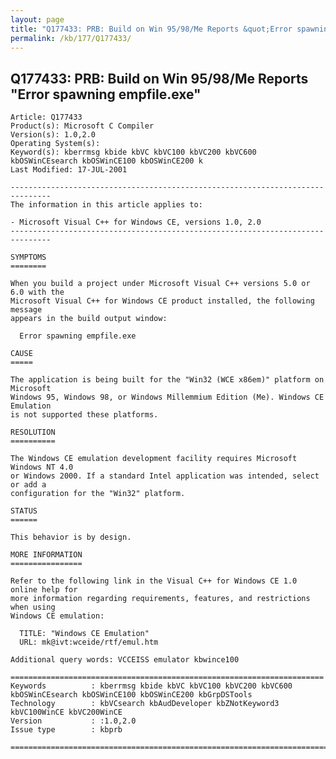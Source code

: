 ```yaml
---
layout: page
title: "Q177433: PRB: Build on Win 95/98/Me Reports &quot;Error spawning empfile.exe&quot;"
permalink: /kb/177/Q177433/
---
```


## Q177433: PRB: Build on Win 95/98/Me Reports &quot;Error spawning empfile.exe&quot;

	Article: Q177433
	Product(s): Microsoft C Compiler
	Version(s): 1.0,2.0
	Operating System(s): 
	Keyword(s): kberrmsg kbide kbVC kbVC100 kbVC200 kbVC600 kbOSWinCEsearch kbOSWinCE100 kbOSWinCE200 k
	Last Modified: 17-JUL-2001
	
	-------------------------------------------------------------------------------
	The information in this article applies to:
	
	- Microsoft Visual C++ for Windows CE, versions 1.0, 2.0 
	-------------------------------------------------------------------------------
	
	SYMPTOMS
	========
	
	When you build a project under Microsoft Visual C++ versions 5.0 or 6.0 with the
	Microsoft Visual C++ for Windows CE product installed, the following message
	appears in the build output window:
	
	  Error spawning empfile.exe
	
	CAUSE
	=====
	
	The application is being built for the "Win32 (WCE x86em)" platform on Microsoft
	Windows 95, Windows 98, or Windows Millemmium Edition (Me). Windows CE Emulation
	is not supported these platforms.
	
	RESOLUTION
	==========
	
	The Windows CE emulation development facility requires Microsoft Windows NT 4.0
	or Windows 2000. If a standard Intel application was intended, select or add a
	configuration for the "Win32" platform.
	
	STATUS
	======
	
	This behavior is by design.
	
	MORE INFORMATION
	================
	
	Refer to the following link in the Visual C++ for Windows CE 1.0 online help for
	more information regarding requirements, features, and restrictions when using
	Windows CE emulation:
	
	  TITLE: "Windows CE Emulation"
	  URL: mk@ivt:wceide/rtf/emul.htm
	
	Additional query words: VCCEISS emulator kbwince100
	
	======================================================================
	Keywords          : kberrmsg kbide kbVC kbVC100 kbVC200 kbVC600 kbOSWinCEsearch kbOSWinCE100 kbOSWinCE200 kbGrpDSTools 
	Technology        : kbVCsearch kbAudDeveloper kbZNotKeyword3 kbVC100WinCE kbVC200WinCE
	Version           : :1.0,2.0
	Issue type        : kbprb
	
	=============================================================================
	
